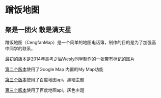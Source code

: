 # 蹭饭地图

## 聚是一团火 散是满天星
蹭饭地图（CengfanMap）是一个简单的地图电话簿，制作的目的是为了加强高中同学的联系，

<a href="https://haotianjia95.github.io/CengfanMap1314/CengfanMap_v1.jpg">最初的版本</a>是2014年高考之后Wesly同学制作的一张带有标记的图片

<a href="https://haotianjia95.github.io/CengfanMap1314/CengfanMap_v2.html">第二个版本</a>使用了Google Map 内置的My Map功能

<a href="https://haotianjia95.github.io/CengfanMap1314/CengfanMap_v2.html">第三个版本</a>使用了百度地图api，黑暗主题

<a href="https://haotianjia95.github.io/CengfanMap1314/CengfanMap_v2.html">第三个版本</a>使用了百度地图api，灰色主题
